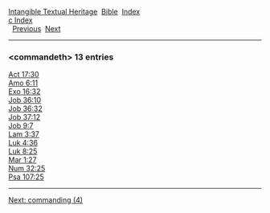[Intangible Textual Heritage](../../index)  [Bible](../index) 
[Index](index)   
[c Index](_c_)  
  [Previous](c02325)  [Next](c02327) 

------------------------------------------------------------------------

### &lt;commandeth&gt; 13 entries

[Act 17:30](../kjv/act017.htm#030)  
[Amo 6:11](../kjv/amo006.htm#011)  
[Exo 16:32](../kjv/exo016.htm#032)  
[Job 36:10](../kjv/job036.htm#010)  
[Job 36:32](../kjv/job036.htm#032)  
[Job 37:12](../kjv/job037.htm#012)  
[Job 9:7](../kjv/job009.htm#007)  
[Lam 3:37](../kjv/lam003.htm#037)  
[Luk 4:36](../kjv/luk004.htm#036)  
[Luk 8:25](../kjv/luk008.htm#025)  
[Mar 1:27](../kjv/mar001.htm#027)  
[Num 32:25](../kjv/num032.htm#025)  
[Psa 107:25](../kjv/psa107.htm#025)  

------------------------------------------------------------------------

[Next: commanding (4)](c02327)
